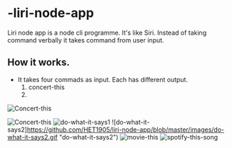 # -liri-node-app

Liri node app is a node cli programme. It's like Siri. Instead of taking command verbally it takes command from user input.

## How it works.
* It takes four commads as input. Each has different output.
    1. concert-this <ActorName>
    2. 

![Concert-this](https://github.com/HET1905/liri-node-app/blob/master/images/concert-this.gif "concert-this1")

![Concert-this](https://github.com/HET1905/liri-node-app/blob/master/images/concert-this2.gif "concert-this2")
![do-what-it-says1](https://github.com/HET1905/liri-node-app/blob/master/images/do-what-it-says1.gif "do-what-it-says1")
![do-what-it-says2]https://github.com/HET1905/liri-node-app/blob/master/images/do-what-it-says2.gif "do-what-it-says2")
![movie-this](https://github.com/HET1905/liri-node-app/blob/master/images/movie-this1.gif "movie-this")
![spotify-this-song](https://github.com/HET1905/liri-node-app/blob/master/images/spofity-this-song.gif "spotify-this-song")